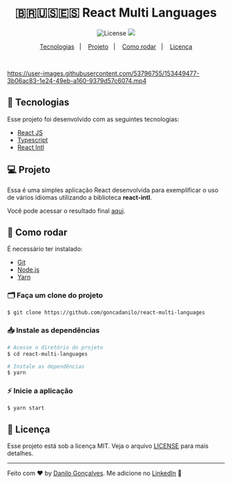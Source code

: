 <h1 align="center">
 🇧🇷🇺🇸🇪🇸 React Multi Languages
</h1>

<p align="center">
  <img alt="License" src="https://img.shields.io/static/v1?label=license&message=MIT&color=8257E5&labelColor=000000">

  <a href="https://app.rocketseat.com.br/me/goncadanilo">
    <img src="https://img.shields.io/static/v1?label=Made%20By&message=Danilo%20Gon%C3%A7alves&color=8257E5&labelColor=000000" />
  </a>
</p>

<p align="center">
  <a href="#-tecnologias">Tecnologias</a>&nbsp;&nbsp;&nbsp;|&nbsp;&nbsp;&nbsp;
  <a href="#-projeto">Projeto</a>&nbsp;&nbsp;&nbsp;|&nbsp;&nbsp;&nbsp;
  <a href="#-como-rodar">Como rodar</a>&nbsp;&nbsp;&nbsp;|&nbsp;&nbsp;&nbsp;
  <a href="#-licença">Licença</a>
</p>

<br>

https://user-images.githubusercontent.com/53796755/153449477-3b06ac83-1e24-49eb-a160-9379d57c6074.mp4


## 🚀 Tecnologias

Esse projeto foi desenvolvido com as seguintes tecnologias:

- [React JS](https://pt-br.reactjs.org/)
- [Typescript](https://www.typescriptlang.org/)
- [React Intl](https://formatjs.io/docs/react-intl/)

## 💻 Projeto

Essa é uma simples aplicação React desenvolvida para exemplificar o uso de vários idiomas utilizando a biblioteca **react-intl**.

Você pode acessar o resultado final [aqui](https://react-languages.netlify.app/).

## 🔧 Como rodar

É necessário ter instalado:
- [Git](https://git-scm.com)
- [Node.js](https://nodejs.org/)
- [Yarn](https://yarnpkg.com/)

### 🗂 Faça um clone do projeto

```bash
$ git clone https://github.com/goncadanilo/react-multi-languages
```

### 📥 Instale as dependências
```bash
# Acesse o diretório do projeto
$ cd react-multi-languages

# Instale as dependências
$ yarn
```

### ⚡ Inicie a aplicação
```bash
$ yarn start
```

## 📝 Licença

Esse projeto está sob a licença MIT. Veja o arquivo [LICENSE](LICENSE) para mais detalhes.

---

Feito com ♥ by [Danilo Gonçalves](https://github.com/goncadanilo). Me adicione no [LinkedIn](https://www.linkedin.com/in/goncadanilo/) :wave:
